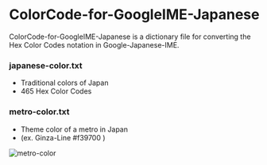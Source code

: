 ColorCode-for-GoogleIME-Japanese
================================

ColorCode-for-GoogleIME-Japanese is a dictionary file for converting the Hex Color Codes notation in Google-Japanese-IME.

### japanese-color.txt

- Traditional colors of Japan
- 465 Hex Color Codes

### metro-color.txt

- Theme color of a metro in Japan
- (ex. Ginza-Line #f39700 )

![metro-color](https://f.cloud.github.com/assets/2749585/2418261/38680e7e-ab3d-11e3-8cb8-f9aaff811571.png)
